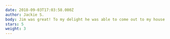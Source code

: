 ```yaml
---
date: 2018-09-03T17:03:58.000Z
author: Jackie S.
body: Jim was great! To my delight he was able to come out to my house the same day gave me a quote and started right away. I think he finished in 3 and half hours what previously would take other guys all day practically! He’s very respectful easy to work with and I thought a really sweet young man. Thank you Jim!
stars: 5
weight: 3
---
```

